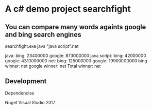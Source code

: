 # A c# demo project searchfight

## You can compare many words againts google and bing search engines

searchfight.exe java "java script".net 

java: bing: 23400000 google: 873000000
java script: bing: 42000000 google: 4310000000
net: bing: 125000000 google: 19900000000
bing winner: net
google winner: net
Total winner: net

## Development 

Dependencies

Nuget 
Visual Studio 2017 


